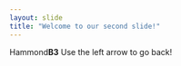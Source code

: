 ```yaml
---
layout: slide
title: "Welcome to our second slide!"
---
```

Hammond**B3**
Use the left arrow to go back!
